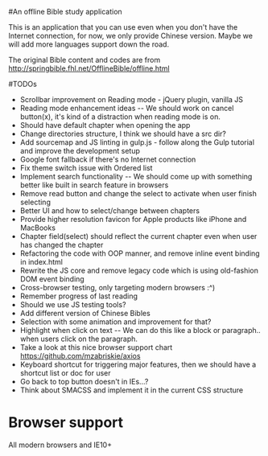 #An offline Bible study application

This is an application that you can use even when you don't have the Internet connection, for now, we only provide Chinese version. Maybe we will add more languages support down the road.

The original Bible content and codes are from http://springbible.fhl.net/OfflineBible/offline.html

#TODOs
- Scrollbar improvement on Reading mode - jQuery plugin, vanilla JS
- Reading mode enhancement ideas -- We should work on cancel button(x), it's kind of a distraction when reading mode is on.
- Should have default chapter when opening the app
- Change directories structure, I think we should have a src dir?
- Add sourcemap and JS linting in gulp.js - follow along the Gulp tutorial and improve the development setup
- Google font fallback if there's no Internet connection
- Fix theme switch issue with Ordered list
- Implement search functionality -- We should come up with something better like built in search feature in browsers
- Remove read button and change the select to activate when user finish selecting
- Better UI and how to select/change between chapters
- Provide higher resolution favicon for Apple products like iPhone and MacBooks
- Chapter field(select) should reflect the current chapter even when user has changed the chapter
- Refactoring the code with OOP manner, and remove inline event binding in index.html
- Rewrite the JS core and remove legacy code which is using old-fashion DOM event binding
- Cross-browser testing, only targeting modern browsers :^)
- Remember progress of last reading
- Should we use JS testing tools?
- Add different version of Chinese Bibles
- Selection with some animation and improvement for that?
- Highlight when click on text -- We can do this like a block or paragraph.. when users click on the paragraph.
- Take a look at this nice browser support chart https://github.com/mzabriskie/axios
- Keyboard shortcut for triggering major features, then we should have a shortcut list or doc for user
- Go back to top button doesn't in IEs...?
- Think about SMACSS and implement it in the current CSS structure

# Browser support
All modern browsers and IE10+
